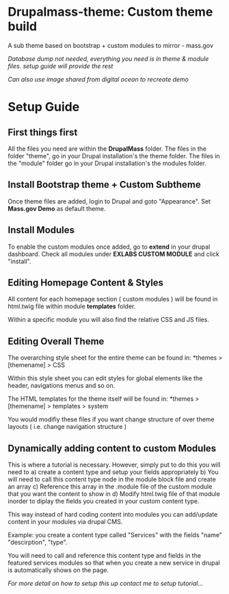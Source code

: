 # Drupalmass-theme: Custom theme build
A sub theme based on bootstrap + custom modules to mirror - mass.gov

*Database dump not needed, everything you need is in theme & module files. setup guide will provide the rest*

*Can also use image shared from digital ocean to recreate demo*

# Setup Guide

## First things first

All the files you need are within the **DrupalMass** folder. The files in the folder "theme", go in your Drupal installation's the theme folder. The files in the "module" folder go in your Drupal installation's the modules folder.

## Install Bootstrap theme + Custom Subtheme

Once theme files are added, login to Drupal and goto "Appearance". Set **Mass.gov Demo** as default theme.

## Install Modules

To enable the custom modules once added, go to **extend** in your drupal dashboard. Check all modules under **EXLABS CUSTOM MODULE** and click "install".

## Editing Homepage Content & Styles

All content for each homepage section ( custom modules ) will be found in html.twig file within module **templates** folder.

Within a specific module you will also find the relative CSS and JS files.

## Editing Overall Theme

The overarching style sheet for the entire theme can be found in: *themes > [themename] > CSS

Within this style sheet you can edit styles for global elements like the header, navigations menus and so on.

The HTML templates for the theme itself will be found in: *themes > [themename]  > templates > system

You would modifiy these files if you want change structure of over theme layouts ( i.e. change navigation structure )

## Dynamically adding content to custom Modules

This is where a tutorial is necessary. However, simply put to do this you will need to 
a) create a content type and setup your fields appropriately
b) You will need to call this content type node in the module block file and create an array
c) Reference this array in the .module file of the custom module that you want the content to show in
d) Modify html.twig file of that module inorder to diplay the fields you created in your custom content type.

This way instead of hard coding content into modules you can add/update content in your modules via drupal CMS.

Example: you create a content type called "Services" with the fields "name" "descirption", "type".

You will need to call and reference this content type and fields in the featured services modules so that when you create a new service in drupal is automatically shows on the page.

*For more detail on how to setup this up contact me to setup tutorial...*
